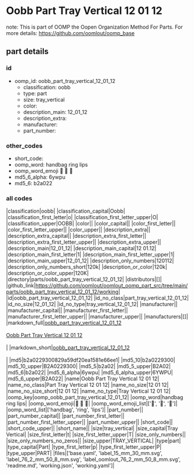 # Oobb Part Tray Vertical 12 01 12  

note: This is part of OOMP the Oopen Organization Method For Parts. For more details: https://github.com/oomlout/oomp_base

##  part details





### id
* oomp_id: oobb_part_tray_vertical_12_01_12
  * classification: oobb
  * type: part
  * size: tray_vertical
  * color: 
  * description_main: 12_01_12
  * description_extra: 
  * manufacturer: 
  * part_number: 

### other_codes
* short_code: 
* oomp_word: handbag ring lips
* oomp_word_emoji :handbag: :ring: :lips:
* md5_6_alpha: 6ywpu
* md5_6: b2a022

### all codes 
|classification|oobb|
|classification_capital|Oobb|
|classification_first_letter|o|
|classification_first_letter_upper|O|
|classification_upper|OOBB|
|color||
|color_capital||
|color_first_letter||
|color_first_letter_upper||
|color_upper||
|description_extra||
|description_extra_capital||
|description_extra_first_letter||
|description_extra_first_letter_upper||
|description_extra_upper||
|description_main|12_01_12|
|description_main_capital|12 01.12|
|description_main_first_letter|1|
|description_main_first_letter_upper|1|
|description_main_upper|12_01_12|
|description_only_numbers|120112|
|description_only_numbers_short|120k|
|description_or_color|120k|
|description_or_color_upper|120K|
|directory|parts/oobb_part_tray_vertical_12_01_12|
|distributors|[]|
|github_link|https://github.com/oomlout/oomlout_oomp_part_src/tree/main/parts/oobb_part_tray_vertical_12_01_12/working|
|id|oobb_part_tray_vertical_12_01_12|
|id_no_class|part_tray_vertical_12_01_12|
|id_no_size|12_01_12|
|id_no_type|tray_vertical_12_01_12|
|manufacturer||
|manufacturer_capital||
|manufacturer_first_letter||
|manufacturer_first_letter_upper||
|manufacturer_upper||
|manufacturers|[]|
|markdown_full|[oobb_part_tray_vertical_12_01_12](https://github.com/oomlout/oomlout_oomp_part_src/tree/main/parts/oobb_part_tray_vertical_12_01_12/working)<br>[](https://github.com/oomlout/oomlout_oomp_part_src/tree/main/parts/oobb_part_tray_vertical_12_01_12/working)<br>[Oobb Part Tray Vertical 12 01 12](https://github.com/oomlout/oomlout_oomp_part_src/tree/main/parts/oobb_part_tray_vertical_12_01_12/working)<br><br>|
|markdown_short|[oobb_part_tray_vertical_12_01_12](https://github.com/oomlout/oomlout_oomp_part_src/tree/main/parts/oobb_part_tray_vertical_12_01_12/working)<br><br>|
|md5|b2a0229300829a59df20ea1581e66ee1|
|md5_10|b2a0229300|
|md5_10_upper|B2A0229300|
|md5_5|b2a02|
|md5_5_upper|B2A02|
|md5_6|b2a022|
|md5_6_alpha|6ywpu|
|md5_6_alpha_upper|6YWPU|
|md5_6_upper|B2A022|
|name|Oobb Part Tray Vertical 12 01 12|
|name_no_class|Part Tray Vertical 12 01 12|
|name_no_size|12 01 12|
|name_no_size_short|12 01 12|
|name_no_type|Tray Vertical 12 01 12|
|oomp_key|oomp_oobb_part_tray_vertical_12_01_12|
|oomp_word|handbag ring lips|
|oomp_word_emoji|:handbag: :ring: :lips:|
|oomp_word_emoji_list|[':handbag:', ':ring:', ':lips:']|
|oomp_word_list|['handbag', 'ring', 'lips']|
|part_number||
|part_number_capital||
|part_number_first_letter||
|part_number_first_letter_upper||
|part_number_upper||
|short_code||
|short_code_upper||
|short_name||
|size|tray_vertical|
|size_capital|Tray Vertical|
|size_first_letter|t|
|size_first_letter_upper|T|
|size_only_numbers||
|size_only_numbers_no_zeros||
|size_upper|TRAY_VERTICAL|
|type|part|
|type_capital|Part|
|type_first_letter|p|
|type_first_letter_upper|P|
|type_upper|PART|
|files|['base.yaml', 'label_15_mm_30_mm.svg', 'label_76_2_mm_50_8_mm.svg', 'label_oomlout_76_2_mm_50_8_mm.svg', 'readme.md', 'working.json', 'working.yaml']|
